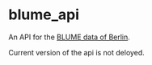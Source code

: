 blume_api
=============

An API for the [BLUME data of Berlin](http://www.stadtentwicklung.berlin.de/umwelt/luftqualitaet/de/messnetz/).

Current version of the api is not deloyed.
